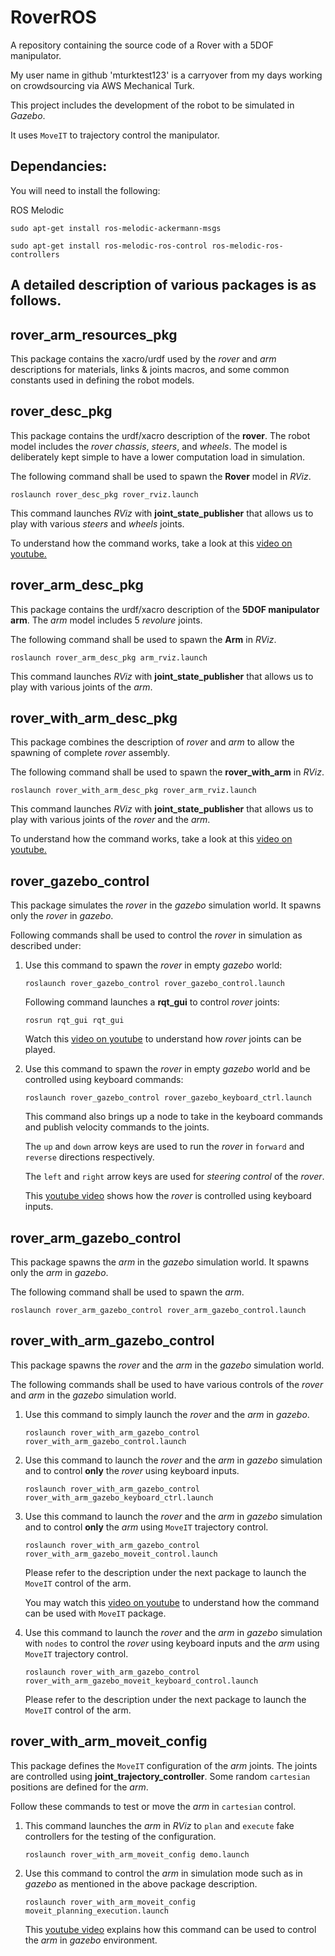 # RoverROS

A repository containing the source code of a Rover with a 5DOF manipulator.

My user name in github 'mturktest123' is a carryover from my days working on crowdsourcing via AWS Mechanical Turk.

This project includes the development of the robot to be simulated in _Gazebo_.

It uses `MoveIT` to trajectory control the manipulator.

## Dependancies:

You will need to install the following:

  ROS Melodic
  
  `sudo apt-get install ros-melodic-ackermann-msgs`

  `sudo apt-get install ros-melodic-ros-control ros-melodic-ros-controllers`


## A detailed description of various packages is as follows.

## rover_arm_resources_pkg

This package contains the xacro/urdf used by the _rover_ and _arm_ descriptions for materials, links & joints macros, and some common constants used in defining the robot models.

## rover_desc_pkg

This package contains the urdf/xacro description of the __rover__. The robot model includes the _rover chassis_, _steers_, and _wheels_. The model is deliberately kept simple to have a lower computation load in simulation.

The following command shall be used to spawn the __Rover__ model in _RViz_.

  `roslaunch rover_desc_pkg rover_rviz.launch`

This command launches _RViz_ with __joint_state_publisher__ that allows us to play with various _steers_ and _wheels_ joints.

To understand how the command works, take a look at this [video on youtube.](https://www.youtube.com/watch?v=HbfHDPkXFZw)

## rover_arm_desc_pkg

This package contains the urdf/xacro description of the __5DOF manipulator arm__. The _arm_ model includes 5 _revolure_ joints.

The following command shall be used to spawn the  __Arm__ in _RViz_.

  `roslaunch rover_arm_desc_pkg arm_rviz.launch`

This command launches _RViz_ with __joint_state_publisher__ that allows us to play with various joints of the _arm_.

## rover_with_arm_desc_pkg

This package combines the description of _rover_ and _arm_ to allow the spawning of complete _rover_ assembly.

The following command shall be used to spawn the __rover_with_arm__ in _RViz_.

  `roslaunch rover_with_arm_desc_pkg rover_arm_rviz.launch`

This command launches _RViz_ with __joint_state_publisher__ that allows us to play with various joints of the _rover_ and the _arm_.

To understand how the command works, take a look at this [video on youtube.](https://www.youtube.com/watch?v=YDhvmKc58bs&t=5s)

## rover_gazebo_control

This package simulates the _rover_ in the _gazebo_ simulation world. It spawns only the _rover_ in _gazebo_.

Following commands shall be used to control the _rover_ in simulation as described under:

  1. Use this command to spawn the _rover_ in empty _gazebo_ world:

      `roslaunch rover_gazebo_control rover_gazebo_control.launch`

      Following command launches a __rqt_gui__ to control _rover_ joints:

        `rosrun rqt_gui rqt_gui`

      Watch this [video on youtube](https://www.youtube.com/watch?v=vkbC5o6LF9M&t=44s) to understand how _rover_ joints can be played.

  2. Use this command to spawn the _rover_ in empty _gazebo_ world and be controlled using keyboard commands:

      `roslaunch rover_gazebo_control rover_gazebo_keyboard_ctrl.launch`

      This command also brings up a node to take in the keyboard commands and publish velocity commands to the joints.

      The `up` and `down` arrow keys are used to run the _rover_ in `forward` and `reverse` directions respectively.

      The `left` and `right` arrow keys are used for _steering control_ of the _rover_.

      This [youtube video](https://www.youtube.com/watch?v=CBOU8EzkTOA&t=23s) shows how the _rover_ is controlled using keyboard inputs.

## rover_arm_gazebo_control

This package spawns the _arm_ in the _gazebo_ simulation world. It spawns only the _arm_ in _gazebo_.

The following command shall be used to spawn the _arm_.

  `roslaunch rover_arm_gazebo_control rover_arm_gazebo_control.launch`

## rover_with_arm_gazebo_control

This package spawns the _rover_ and the _arm_ in the _gazebo_ simulation world.

The following commands shall be used to have various controls of the _rover_ and _arm_ in the _gazebo_ simulation world.

  1. Use this command to simply launch the _rover_ and the _arm_ in _gazebo_.

      `roslaunch rover_with_arm_gazebo_control rover_with_arm_gazebo_control.launch`

  2. Use this command to launch the _rover_ and the _arm_ in _gazebo_ simulation and to control __only__ the _rover_ using keyboard inputs.

      `roslaunch rover_with_arm_gazebo_control rover_with_arm_gazebo_keyboard_ctrl.launch`

  3. Use this command to launch the _rover_ and the _arm_ in _gazebo_ simulation and to control __only__ the _arm_ using `MoveIT` trajectory control.

      `roslaunch rover_with_arm_gazebo_control rover_with_arm_gazebo_moveit_control.launch`

      Please refer to the description under the next package to launch the `MoveIT` control of the arm.

      You may watch this [video on youtube](https://www.youtube.com/watch?v=0F9IiBc68Lo&t=6s) to understand how the command can be used with `MoveIT` package.

  4. Use this command to launch the _rover_ and the _arm_ in _gazebo_ simulation with `nodes` to control the _rover_ using keyboard inputs and the _arm_ using `MoveIT` trajectory control.

      `roslaunch rover_with_arm_gazebo_control rover_with_arm_gazebo_moveit_keyboard_control.launch`

      Please refer to the description under the next package to launch the `MoveIT` control of the arm.

## rover_with_arm_moveit_config

This package defines the `MoveIT` configuration of the _arm_ joints. The joints are controlled using __joint_trajectory_controller__. Some random `cartesian` positions are defined for the _arm_.

Follow these commands to test or move the _arm_ in `cartesian` control.

  1. This command launches the _arm_ in _RViz_ to `plan` and `execute` fake controllers for the testing of the configuration.

      `roslaunch rover_with_arm_moveit_config demo.launch`

  2. Use this command to control the _arm_ in simulation mode such as in _gazebo_ as mentioned in the above package description.

      `roslaunch rover_with_arm_moveit_config moveit_planning_execution.launch`

      This [youtube video](https://www.youtube.com/watch?v=0F9IiBc68Lo&t=6s) explains how this command can be used to control the _arm_ in _gazebo_ environment.
